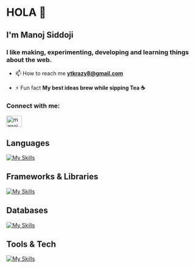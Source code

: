 <h1>HOLA 👋</h1>
<h2>I'm Manoj Siddoji</h2>

<h3>
   I like making, experimenting, developing and learning things about the web.
</h3>

- 📫 How to reach me **ytkrazy8@gmail.com**

- ⚡ Fun fact **My best ideas brew while sipping Tea ☕**

<h3>Connect with me:</h3>
<p align="left">
<a href="https://linkedin.com/in/manoj siddoji" target="blank"><img align="center" src="https://raw.githubusercontent.com/rahuldkjain/github-profile-readme-generator/master/src/images/icons/Social/linked-in-alt.svg" alt="manoj siddoji" height="30" width="40" /></a>
</p>

<h2>Languages</h2>

[![My Skills](https://skillicons.dev/icons?i=html,css,java,javascript,php,python)](https://skillicons.dev)

<h2>Frameworks & Libraries</h2>
  
[![My Skills](https://skillicons.dev/icons?i=react,tailwindcss)](https://skillicons.dev)

<h2>Databases</h2>
  
[![My Skills](https://skillicons.dev/icons?i=mysql,postgres)](https://skillicons.dev)

<h2>Tools & Tech</h2>
 
[![My Skills](https://skillicons.dev/icons?i=wordpress,git,vscode,github,figma,selenium,postman)](https://skillicons.dev)

   



